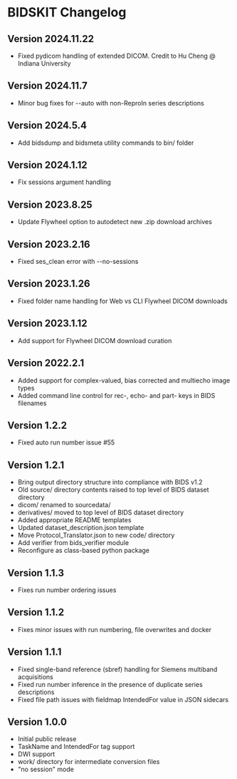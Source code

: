 # BIDSKIT Changelog

## Version 2024.11.22
- Fixed pydicom handling of extended DICOM. Credit to Hu Cheng @ Indiana University

## Version 2024.11.7
- Minor bug fixes for --auto with non-ReproIn series descriptions

## Version 2024.5.4
- Add bidsdump and bidsmeta utility commands to bin/ folder

## Version 2024.1.12
- Fix sessions argument handling

## Version 2023.8.25
- Update Flywheel option to autodetect new .zip download archives

## Version 2023.2.16
- Fixed ses_clean error with --no-sessions

## Version 2023.1.26
- Fixed folder name handling for Web vs CLI Flywheel DICOM downloads

## Version 2023.1.12
- Add support for Flywheel DICOM download curation

## Version 2022.2.1
- Added support for complex-valued, bias corrected and multiecho image types
- Added command line control for rec-, echo- and part- keys in BIDS filenames

## Version 1.2.2
- Fixed auto run number issue #55

## Version 1.2.1

- Bring output directory structure into compliance with BIDS v1.2
- Old source/ directory contents raised to top level of BIDS dataset directory
- dicom/ renamed to sourcedata/
- derivatives/ moved to top level of BIDS dataset directory
- Added appropriate README templates
- Updated dataset_description.json template
- Move Protocol_Translator.json to new code/ directory
- Add verifier from bids_verifier module
- Reconfigure as class-based python package

## Version 1.1.3
- Fixes run number ordering issues

## Version 1.1.2
- Fixes minor issues with run numbering, file overwrites and docker

## Version 1.1.1
- Fixed single-band reference (sbref) handling for Siemens multiband acquisitions
- Fixed run number inference in the presence of duplicate series descriptions
- Fixed file path issues with fieldmap IntendedFor value in JSON sidecars

## Version 1.0.0
- Initial public release
- TaskName and IntendedFor tag support
- DWI support
- work/ directory for intermediate conversion files
- "no session" mode